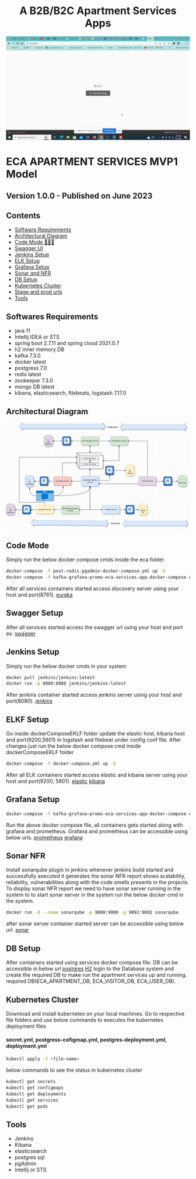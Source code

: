 <h1 align="center">A B2B/B2C Apartment Services Apps</h1>

<img alt="MVP1 model" src="eca-apartment-services.gif"> </img>

ECA APARTMENT SERVICES MVP1 Model
=============================

## Version 1.0.0 - Published on June 2023

## Contents
- [Software Requirements](#softwares-requirements)
- [Architectural Diagram](#architectural-diagram)
- [Code Mode 👨🏽‍💻](#code-mode)
- [Swagger UI](#swagger-setup)
- [Jenkins Setup](#jenkins-setup)
- [ELK Setup](#elkf-setup)
- [Grafana Setup](#grafana-setup)
- [Sonar and NFR](#sonar-nfr)
- [DB Setup](#db-setup)
- [Kubernetes Cluster](#kubernetes-cluster)
- [Stage and prod urls](#stage-prod-urls)
- [Tools](#tools)

## Softwares Requirements
- java 11 
- Intellij IDEA or STS
- spring boot 2.7.11 and spring cloud 2021.0.7
- h2 inner memory DB
- kafka 7.3.0
- docker latest
- postgress 7.0
- redis latest
- zookeeper 7.3.0
- mongo DB latest
- kibana, elasticsearch, filebeats, logstash 7.17.0

## Architectural Diagram
<img alt="MVP1 model" src="eca-arch-diagram.jpg"> </img>

## Code Mode

Simply run the below docker compose cmds inside the eca folder.

```bash
docker-compose -f post-redis-pgadmin-docker-compose.yml up -d
docker-compose -f kafka-grafana-promo-eca-services-app-docker-compose up -d
```
After all services containers started access discovery server using your host and port(8761).
[eureka](https://localhost:8761/)

## Swagger Setup

After all services started access the swagger url using your host and port ex:
[swagger](https://localhost:6090/swagger-ui/index.html/)
## Jenkins Setup

Simply run the below docker cmds in your system

```bash
docker pull jenkins/jenkins:latest
docker run -p 8080:8080 jenkins/jenkins:latest
```
After jenkins container started access jenkins server using your host and port(8080).
[jenkins](https://localhost:8080/)

## ELKF Setup

Go inside dockerComposeEKLF folder update the elastic host, kibana host and port(9200,5601) in logstash and filebeat under config conf file.
After changes just run the below docker compose cmd inside dockerComposeEKLF folder

```bash
docker-compose -f docker-compose.yml up -d
```
After all ELK containers started access elastic and kibana server using your host and port(9200, 5601).
[elastic](https://localhost:9200/)
[kibana](https://localhost:5601/)

## Grafana Setup
```bash
docker-compose -f kafka-grafana-promo-eca-services-app-docker-compose up -d
```
Run the above docker compose file, all containers gets started along with grafana and prometheus.
Grafana and prometheus can be accessible using below urls.
[prometheus](https://localhost:9090/)
[grafana](https://localhost:3000/)

## Sonar NFR
Install sonarqube plugin in jenkins whenever jenkins build started and successfully executed it generates the
sonar NFR report shows scalability, reliability, vulnerabilities along with the code smells presents in the projects.
To display sonar NFR report we need to have sonar server running in the system to
to start sonar server in the system run the below docker cmd in the system.

```bash
docker run -d --name sonarqube -p 9000:9000 -p 9092:9092 sonarqube
```
after sonar server container started server can be accessible using below url.
[sonar](https://localhost:9000/)

## DB Setup
After containers started using services docker compose file. DB can be accessible in below url
[postgres](https://localhost:5050/)
[H2](https://localhost:6090/h2-console/)
login to the Database system and create the required DB to make run the apartment services up and running.
required DB(ECA_APARTMENT_DB, ECA_VISITOR_DB, ECA_USER_DB).

## Kubernetes Cluster
Download and install kubernetes on your local machines.
Go to respective file folders and use below commands to executes the kubernetes deployment files
#### secret.yml, postgress-cofigmap.yml, postgres-deployment.yml, deployment.yml

```bash
kubectl apply -f <file-name>
```
below commands to see the status in kubernetes cluster

```bash
kubectl get secrets
kubectl get configmaps
kubectl get deployments
kubectl get services
kubectl get pods
```

## Tools
- Jenkins
- Kibana
- elasticsearch
- postgres sql
- pgAdmin
- Intellij or STS








